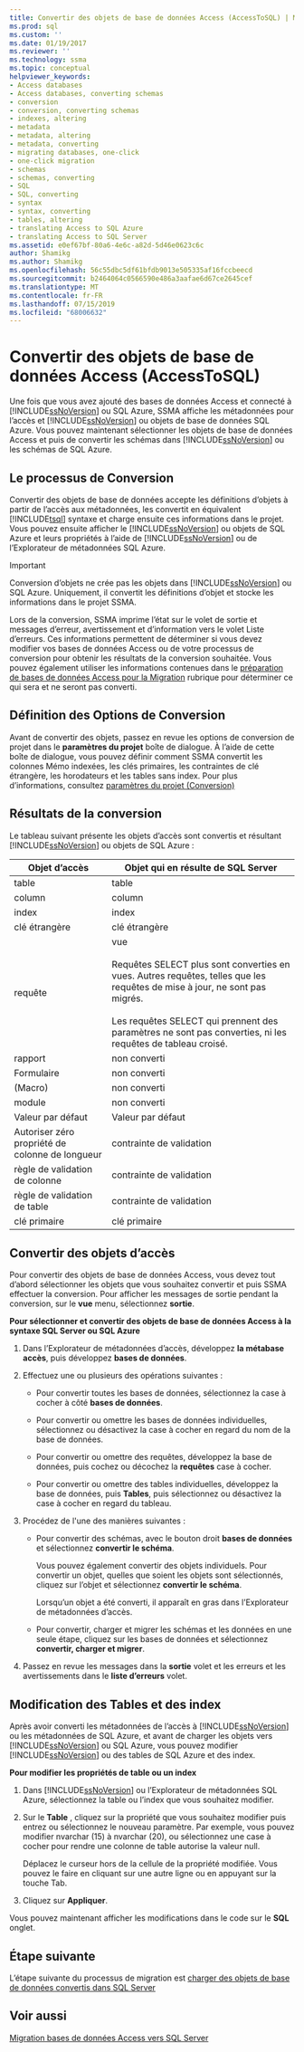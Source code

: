 ```yaml
---
title: Convertir des objets de base de données Access (AccessToSQL) | Microsoft Docs
ms.prod: sql
ms.custom: ''
ms.date: 01/19/2017
ms.reviewer: ''
ms.technology: ssma
ms.topic: conceptual
helpviewer_keywords:
- Access databases
- Access databases, converting schemas
- conversion
- conversion, converting schemas
- indexes, altering
- metadata
- metadata, altering
- metadata, converting
- migrating databases, one-click
- one-click migration
- schemas
- schemas, converting
- SQL
- SQL, converting
- syntax
- syntax, converting
- tables, altering
- translating Access to SQL Azure
- translating Access to SQL Server
ms.assetid: e0ef67bf-80a6-4e6c-a82d-5d46e0623c6c
author: Shamikg
ms.author: Shamikg
ms.openlocfilehash: 56c55dbc5df61bfdb9013e505335af16fccbeecd
ms.sourcegitcommit: b2464064c0566590e486a3aafae6d67ce2645cef
ms.translationtype: MT
ms.contentlocale: fr-FR
ms.lasthandoff: 07/15/2019
ms.locfileid: "68006632"
---
```

# <a name="converting-access-database-objects-accesstosql"></a>Convertir des objets de base de données Access (AccessToSQL)
Une fois que vous avez ajouté des bases de données Access et connecté à [!INCLUDE[ssNoVersion](../../includes/ssnoversion-md.md)] ou SQL Azure, SSMA affiche les métadonnées pour l’accès et [!INCLUDE[ssNoVersion](../../includes/ssnoversion-md.md)] ou objets de base de données SQL Azure. Vous pouvez maintenant sélectionner les objets de base de données Access et puis de convertir les schémas dans [!INCLUDE[ssNoVersion](../../includes/ssnoversion-md.md)] ou les schémas de SQL Azure.  
  
## <a name="the-conversion-process"></a>Le processus de Conversion  
Convertir des objets de base de données accepte les définitions d’objets à partir de l’accès aux métadonnées, les convertit en équivalent [!INCLUDE[tsql](../../includes/tsql-md.md)] syntaxe et charge ensuite ces informations dans le projet. Vous pouvez ensuite afficher le [!INCLUDE[ssNoVersion](../../includes/ssnoversion-md.md)] ou objets de SQL Azure et leurs propriétés à l’aide de [!INCLUDE[ssNoVersion](../../includes/ssnoversion-md.md)] ou de l’Explorateur de métadonnées SQL Azure.  
  
> [!IMPORTANT]  
> Conversion d’objets ne crée pas les objets dans [!INCLUDE[ssNoVersion](../../includes/ssnoversion-md.md)] ou SQL Azure. Uniquement, il convertit les définitions d’objet et stocke les informations dans le projet SSMA.  
  
Lors de la conversion, SSMA imprime l’état sur le volet de sortie et messages d’erreur, avertissement et d’information vers le volet Liste d’erreurs. Ces informations permettent de déterminer si vous devez modifier vos bases de données Access ou de votre processus de conversion pour obtenir les résultats de la conversion souhaitée. Vous pouvez également utiliser les informations contenues dans le [préparation de bases de données Access pour la Migration](preparing-access-databases-for-migration-accesstosql.md) rubrique pour déterminer ce qui sera et ne seront pas converti.  
  
## <a name="setting-conversion-options"></a>Définition des Options de Conversion  
Avant de convertir des objets, passez en revue les options de conversion de projet dans le **paramètres du projet** boîte de dialogue. À l’aide de cette boîte de dialogue, vous pouvez définir comment SSMA convertit les colonnes Mémo indexées, les clés primaires, les contraintes de clé étrangère, les horodateurs et les tables sans index. Pour plus d’informations, consultez [paramètres du projet (Conversion)](https://msdn.microsoft.com/bcebc635-c638-4ddb-924c-b9ccfef86388)  
  
## <a name="conversion-results"></a>Résultats de la conversion  
Le tableau suivant présente les objets d’accès sont convertis et résultant [!INCLUDE[ssNoVersion](../../includes/ssnoversion-md.md)] ou objets de SQL Azure :  
  
|Objet d’accès|Objet qui en résulte de SQL Server|  
|-----------------|-------------------------------|  
|table|table|  
|column|column|  
|index|index|  
|clé étrangère|clé étrangère|  
|requête|vue<br /><br />Requêtes SELECT plus sont converties en vues. Autres requêtes, telles que les requêtes de mise à jour, ne sont pas migrés.<br /><br />Les requêtes SELECT qui prennent des paramètres ne sont pas converties, ni les requêtes de tableau croisé.|  
|rapport|non converti|  
|Formulaire|non converti|  
|(Macro)|non converti|  
|module|non converti|  
|Valeur par défaut|Valeur par défaut|  
|Autoriser zéro propriété de colonne de longueur|contrainte de validation|  
|règle de validation de colonne|contrainte de validation|  
|règle de validation de table|contrainte de validation|  
|clé primaire|clé primaire|  
  
## <a name="converting-access-objects"></a>Convertir des objets d’accès  
Pour convertir des objets de base de données Access, vous devez tout d’abord sélectionner les objets que vous souhaitez convertir et puis SSMA effectuer la conversion. Pour afficher les messages de sortie pendant la conversion, sur le **vue** menu, sélectionnez **sortie**.  
  
**Pour sélectionner et convertir des objets de base de données Access à la syntaxe SQL Server ou SQL Azure**  
  
1.  Dans l’Explorateur de métadonnées d’accès, développez **la métabase accès**, puis développez **bases de données**.  
  
2.  Effectuez une ou plusieurs des opérations suivantes :  
  
    -   Pour convertir toutes les bases de données, sélectionnez la case à cocher à côté **bases de données**.  
  
    -   Pour convertir ou omettre les bases de données individuelles, sélectionnez ou désactivez la case à cocher en regard du nom de la base de données.  
  
    -   Pour convertir ou omettre des requêtes, développez la base de données, puis cochez ou décochez la **requêtes** case à cocher.  
  
    -   Pour convertir ou omettre des tables individuelles, développez la base de données, puis **Tables**, puis sélectionnez ou désactivez la case à cocher en regard du tableau.  
  
3.  Procédez de l'une des manières suivantes :  
  
    -   Pour convertir des schémas, avec le bouton droit **bases de données** et sélectionnez **convertir le schéma**.  
  
        Vous pouvez également convertir des objets individuels. Pour convertir un objet, quelles que soient les objets sont sélectionnés, cliquez sur l’objet et sélectionnez **convertir le schéma**.  
  
        Lorsqu’un objet a été converti, il apparaît en gras dans l’Explorateur de métadonnées d’accès.  
  
    -   Pour convertir, charger et migrer les schémas et les données en une seule étape, cliquez sur les bases de données et sélectionnez **convertir, charger et migrer**.  
  
4.  Passez en revue les messages dans la **sortie** volet et les erreurs et les avertissements dans le **liste d’erreurs** volet.  
  
## <a name="altering-tables-and-indexes"></a>Modification des Tables et des index  
Après avoir converti les métadonnées de l’accès à [!INCLUDE[ssNoVersion](../../includes/ssnoversion-md.md)] ou les métadonnées de SQL Azure, et avant de charger les objets vers [!INCLUDE[ssNoVersion](../../includes/ssnoversion-md.md)] ou SQL Azure, vous pouvez modifier [!INCLUDE[ssNoVersion](../../includes/ssnoversion-md.md)] ou des tables de SQL Azure et des index.  
  
**Pour modifier les propriétés de table ou un index**  
  
1.  Dans [!INCLUDE[ssNoVersion](../../includes/ssnoversion-md.md)] ou l’Explorateur de métadonnées SQL Azure, sélectionnez la table ou l’index que vous souhaitez modifier.  
  
2.  Sur le **Table** , cliquez sur la propriété que vous souhaitez modifier puis entrez ou sélectionnez le nouveau paramètre. Par exemple, vous pouvez modifier nvarchar (15) à nvarchar (20), ou sélectionnez une case à cocher pour rendre une colonne de table autorise la valeur null.  
  
    Déplacez le curseur hors de la cellule de la propriété modifiée. Vous pouvez le faire en cliquant sur une autre ligne ou en appuyant sur la touche Tab.  
  
3.  Cliquez sur **Appliquer**.  
  
Vous pouvez maintenant afficher les modifications dans le code sur le **SQL** onglet.  
  
## <a name="next-step"></a>Étape suivante  
L’étape suivante du processus de migration est [charger des objets de base de données convertis dans SQL Server](loading-converted-database-objects-into-sql-server-accesstosql.md)  
  
## <a name="see-also"></a>Voir aussi  
[Migration bases de données Access vers SQL Server](migrating-access-databases-to-sql-server-azure-sql-db-accesstosql.md)  
  
